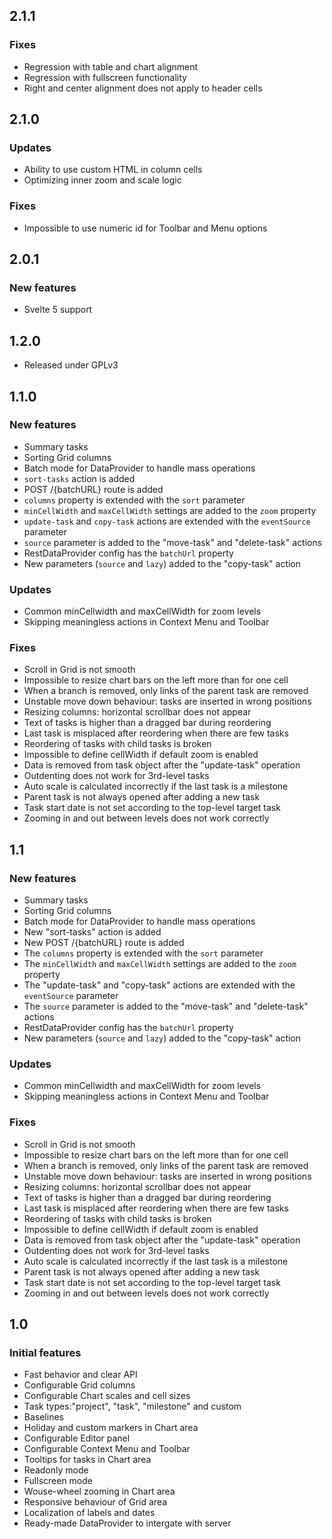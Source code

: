 ## 2.1.1

### Fixes

-   Regression with table and chart alignment
-   Regression with fullscreen functionality
-   Right and center alignment does not apply to header cells

## 2.1.0

### Updates

-   Ability to use custom HTML in column cells
-   Optimizing inner zoom and scale logic

### Fixes

-   Impossible to use numeric id for Toolbar and Menu options

## 2.0.1

### New features

-   Svelte 5 support

## 1.2.0

-   Released under GPLv3

## 1.1.0

### New features

-   Summary tasks
-   Sorting Grid columns
-   Batch mode for DataProvider to handle mass operations
-   `sort-tasks` action is added
-   POST /{batchURL} route is added
-   `columns` property is extended with the `sort` parameter
-   `minCellWidth` and `maxCellWidth` settings are added to the `zoom` property
-   `update-task` and `copy-task` actions are extended with the `eventSource` parameter
-   `source` parameter is added to the "move-task" and "delete-task" actions
-   RestDataProvider config has the `batchUrl` property
-   New parameters (`source` and `lazy`) added to the "copy-task" action

### Updates

-   Common minCellwidth and maxCellWidth for zoom levels
-   Skipping meaningless actions in Context Menu and Toolbar

### Fixes

-   Scroll in Grid is not smooth
-   Impossible to resize chart bars on the left more than for one cell
-   When a branch is removed, only links of the parent task are removed
-   Unstable move down behaviour: tasks are inserted in wrong positions
-   Resizing columns: horizontal scrollbar does not appear
-   Text of tasks is higher than a dragged bar during reordering
-   Last task is misplaced after reordering when there are few tasks
-   Reordering of tasks with child tasks is broken
-   Impossible to define cellWidth if default zoom is enabled
-   Data is removed from task object after the "update-task" operation
-   Outdenting does not work for 3rd-level tasks
-   Auto scale is calculated incorrectly if the last task is a milestone
-   Parent task is not always opened after adding a new task
-   Task start date is not set according to the top-level target task
-   Zooming in and out between levels does not work correctly

## 1.1

### New features

-   Summary tasks
-   Sorting Grid columns
-   Batch mode for DataProvider to handle mass operations
-   New "sort-tasks" action is added
-   New POST /{batchURL} route is added
-   The `columns` property is extended with the `sort` parameter
-   The `minCellWidth` and `maxCellWidth` settings are added to the `zoom` property
-   The "update-task" and "copy-task" actions are extended with the `eventSource` parameter
-   The `source` parameter is added to the "move-task" and "delete-task" actions
-   RestDataProvider config has the `batchUrl` property
-   New parameters (`source` and `lazy`) added to the "copy-task" action

### Updates

-   Common minCellwidth and maxCellWidth for zoom levels
-   Skipping meaningless actions in Context Menu and Toolbar

### Fixes

-   Scroll in Grid is not smooth
-   Impossible to resize chart bars on the left more than for one cell
-   When a branch is removed, only links of the parent task are removed
-   Unstable move down behaviour: tasks are inserted in wrong positions
-   Resizing columns: horizontal scrollbar does not appear
-   Text of tasks is higher than a dragged bar during reordering
-   Last task is misplaced after reordering when there are few tasks
-   Reordering of tasks with child tasks is broken
-   Impossible to define cellWidth if default zoom is enabled
-   Data is removed from task object after the "update-task" operation
-   Outdenting does not work for 3rd-level tasks
-   Auto scale is calculated incorrectly if the last task is a milestone
-   Parent task is not always opened after adding a new task
-   Task start date is not set according to the top-level target task
-   Zooming in and out between levels does not work correctly

## 1.0

### Initial features

-   Fast behavior and clear API
-   Configurable Grid columns
-   Configurable Chart scales and cell sizes
-   Task types:"project", "task", "milestone" and custom
-   Baselines
-   Holiday and custom markers in Chart area
-   Configurable Editor panel
-   Configurable Context Menu and Toolbar
-   Tooltips for tasks in Chart area
-   Readonly mode
-   Fullscreen mode
-   Wouse-wheel zooming in Chart area
-   Responsive behaviour of Grid area
-   Localization of labels and dates
-   Ready-made DataProvider to intergate with server
